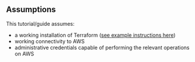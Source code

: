 ## Assumptions
This tutorial/guide assumes:
- a working installation of Terraform ([see example instructions here](./tutorials/setup.md))
- working connectivity to AWS
- administrative credentials capable of performing the relevant operations on AWS